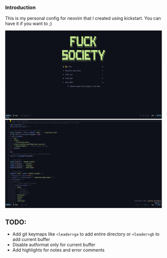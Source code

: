### Introduction

This is my personal config for neovim that I created using kickstart. You can have it if you want to ;)

[startScreen]: ./extras/screenshot-dashboard.png
[code]: ./extras/screenshot-code.png

![Start screenshot][startScreen]
![Code screenshot][code]

## TODO:
- Add git keymaps like `<leader>ga` to add entire directory or `<leader>gb` to add current buffer
- Disable autformat only for current buffer
- Add highlights for notes and error comments
